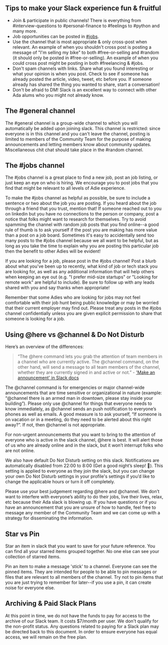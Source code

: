 
## Tips to make your Slack experience fun & fruitful
* Join & participate in public channels! There is everything from #interview-questions to #personal-finance to #feelings to #python and many more.
* Job opportunities can be posted in [#jobs](https://theadanetwork.slack.com/messages/jobs/).
* Use the channel that is most appropriate & only cross-post when relevant. An example of when you shouldn't cross post is posting a message of "I'm selling my bike" to both #free-or-selling and #random (it should only be posted in #free-or-selling). An example of when you could cross post might be posting in both #freelancing & #jobs. 
* Don't spam channels with links. Share what you found interesting or what your opinion is when you post. Check to see if someone has already posted the article, video, tweet, etc before you. If someone already has shared the thing you wanted to share, start a conversation!
* Don't be afraid to DM! Slack is an excellent way to connect with other Ada alums who you might not already know. 

## The #general channel
The #general channel is a group-wide channel to which you will automatically be added upon joining slack. This channel is restricted: since everyone is in this channel and you can't leave the channel, posting is limited to members of the Community Team for the purpose of making announcements and letting members know about community updates. Miscellaneous chit chat should take place in the #random channel.

## The #jobs channel
The #jobs channel is a great place to find a new job, post an job listing, or just keep an eye on who is hiring. We encourage you to post jobs that you find that might be relevant to all levels of Adie experience.

To make the #jobs channel as helpful as possible, be sure to include a sentence or two about the job you are posting. If you heard about the job through a friend that you trust, mention that! If someone reached out to you on linkedin but you have no connections to the person or company, post a notice that folks might want to research for themselves. Try to avoid spamming the channel with random job posts that you find online--a good rule of thumb is to ask yourself if the post you are making has more value than a post on a job board. Sometimes it's easy to accidentally send too many posts to the #jobs channel because we all want to be helpful, but as long as you take the time to explain why you are posting this particular job then the benefit to other Adies will be evident!

If you are looking for a job, please post in the #jobs channel! Post a blurb about what you've been up to recently, what kind of job or tech stack you are looking for, as well as any additional information that will help others when keeping an eye out (e.g. "I prefer mid-size startups" or "Looking for remote work" are helpful to include). Be sure to follow up with any leads shared with you and say thanks when appropriate!

Remember that some Adies who are looking for jobs may not feel comfortable with their job hunt being public knowledge or may be worried that their current employer may find out. Please treat any posts in the #jobs channel confidentially unless you are given explicit permission to share that someone is looking for a job. 

## Using @here vs @channel & Do Not Disturb
Here’s an overview of the differences:
> “The @here command lets you grab the attention of team members in a channel who are currently active. The @channel command, on the other hand, will send a message to all team members of the channel, whether they are currently signed in and active or not.”
> \- ['Make an announcement' in Slack docs](https://get.slack.help/hc/en-us/articles/202009646-Make-an-announcement)

The @channel command is for emergencies or major channel-wide announcements that are time sensitive or organizational in nature (example: “@channel there is an armed man in downtown, please stay inside your building”). Please only use @channel for things that everyone needs to know immediately, as @channel sends an push notification to everyone’s phones as well as emails. A good measure is to ask yourself, “If someone is on vacation or in a meeting, do they need to be alerted about this right away?”. If not, then @channel is not appropriate.

For non-urgent announcements that you want to bring to the attention of everyone who is active in the slack channel, @here is best. It will alert those of us who are already online and in the slack, but it won’t interrupt folks who are not online.

We also have default Do Not Disturb setting on this slack. Notifications are automatically disabled from 22:00 to 8:00 (Get a good night’s sleep! 👵). This setting is applied to everyone as they join the slack, but you can change your own Do Not Disturb settings in your profile's settings if you’d like to change the applicable hours or turn it off completely.

Please use your best judgement regarding @here and @channel. We don’t want to interfere with everyone’s ability to do their jobs, live their lives, relax, etc because their Ada slack is blowing up. If you have questions or if you have an announcement that you are unsure of how to handle, feel free to message any member of the Community Team and we can come up with a strategy for disseminating the information.

## Star vs Pin

Star an item in slack that you want to save for your future reference. You can find all your starred items grouped together. No one else can see your collection of starred items.

Pin an item to make a message 'stick' to a channel. Everyone can see the pinned items. They are intended for people to be able to pin messages or files that are relevant to all members of the channel. Try not to pin items that you are just trying to remember for later--if you use a pin, it can create noise for everyone else. 

## Archiving & Paid Slack Plans

At this point in time, we do not have the funds to pay for access to the archive of our Slack team. It costs $7/month per user. We don't qualify for the non-profit status. Any questions related to paying for a Slack plan may be directed back to this document. In order to ensure everyone has equal access, we will remain on the free plan.

